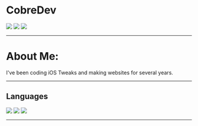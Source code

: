 # CobreDev
[![](https://img.shields.io/badge/Twitter-CobreDev-blue?style=flat&logo=twitter)](https://twitter.com/CobreDev)
[![](https://img.shields.io/badge/GitHub-CobreDev-lightgrey?style=flat&logo=github)](https://github.com/CobreDev)
[![](https://img.shields.io/badge/Email-cooper%40cooperhull.com-9cf?style=flat&logo=mail.ru)](mailto:cooper@cooperhull.com)
<!-- TO make screenshot of your code, copy below link:  
https://carbon.now.sh/ -->
---
# About Me:
I've been coding iOS Tweaks and making websites for several years.

---
## Languages
![](https://img.shields.io/badge/ObjectiveC-0b1c36?style=flat&logo=ios)
![](https://img.shields.io/badge/HTML-f59542?style=flat&logo=html5)
![](https://img.shields.io/badge/Python-7ca7eb?style=flat&logo=python)

---

